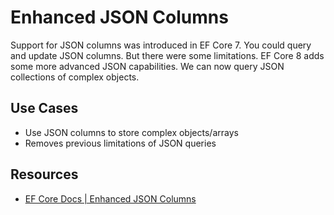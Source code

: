 # Enhanced JSON Columns

Support for JSON columns was introduced in EF Core 7. You could query and update JSON columns. But there were some limitations. EF Core 8 adds some more advanced JSON capabilities.  We can now query JSON collections of complex objects.

## Use Cases

- Use JSON columns to store complex objects/arrays
- Removes previous limitations of JSON queries

## Resources

- [EF Core Docs | Enhanced JSON Columns](https://learn.microsoft.com/en-us/ef/core/what-is-new/ef-core-8.0/whatsnew#enhancements-to-json-column-mapping)
